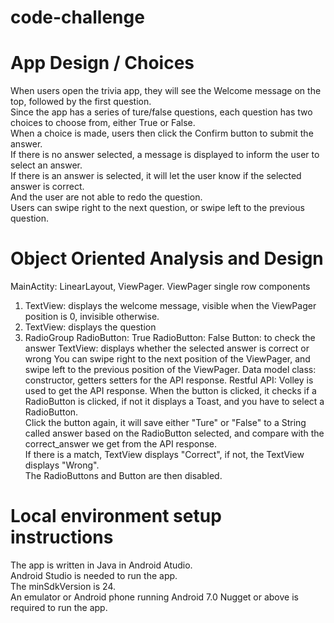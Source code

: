# code-challenge
# App Design / Choices
When users open the trivia app, they will see the Welcome message on the top, followed by the first question. <br />
Since the app has a series of ture/false questions, each question has two choices to choose from, either True or False. <br />
When  a choice is made, users then click the Confirm button to submit the answer. <br/>
If there is no answer selected, a message is displayed to inform the user to select an answer.<br/>
If there is an answer is selected, it will let the user know if the selected answer is correct.<br/>
And the user are not able to redo the question.<br/>
Users can swipe right to the next question, or swipe left to the previous question.
# Object Oriented Analysis and Design
MainActity: LinearLayout, ViewPager.
ViewPager single row components
1) TextView: displays the welcome message, visible when the ViewPager position is 0, invisible otherwise.
2) TextView: displays the question
3) RadioGroup
   RadioButton: True
   RadioButton: False
   Button: to check the answer
   TextView: displays whether the selected answer is correct or wrong
You can swipe right to the next position of the ViewPager, and swipe left to the previous position of the ViewPager.
Data model class: constructor, getters setters for the API response.
Restful API: Volley is used to get the API response.
When the button is clicked, it checks if a RadioButton is clicked, if not it displays a Toast, and you have to select a RadioButton.<br/>
Click the button again, it will save either "Ture" or "False" to a String called answer based on the RadioButton selected, and compare with the correct_answer we get from the API response.<br />
If there is a match, TextView displays "Correct", if not, the TextView displays "Wrong". <br />
The RadioButtons and Button are then disabled.
# Local environment setup instructions
The app is written in Java in Android Atudio. <br />
Android Studio is needed to run the app. <br />
The minSdkVersion is 24.<br />
An emulator or Android phone running Android 7.0 Nugget or above is required to run the app.
